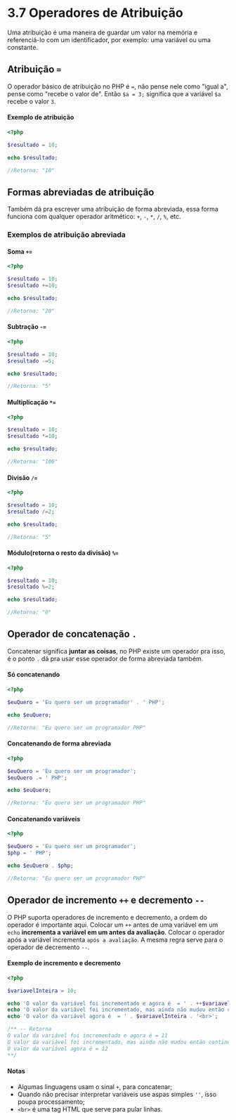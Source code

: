 # 3.7 Operadores de Atribuição

Uma atribuição é uma maneira de guardar um valor na memória e referenciá-lo com um
identificador, por exemplo: uma variável ou uma constante.

## Atribuição `=`

O operador básico de atribuição no PHP é `=`, não pense nele como "igual a", pense
como "recebe o valor de". Então `$a = 3;` significa que a variável `$a` recebe o valor `3`.

#### Exemplo de atribuição

```php
<?php

$resultado = 10;

echo $resultado;

//Retorna: "10"
```
## Formas abreviadas de atribuição

Também dá pra escrever uma atribuição de forma abreviada, essa forma funciona com
qualquer operador aritmético: `+`, `-`, `*`, `/`, `%`, etc.

### Exemplos de atribuição abreviada

#### Soma `+=`

```php
<?php

$resultado = 10;
$resultado +=10;

echo $resultado;

//Retorna: "20"
```

#### Subtração `-=`

```php
<?php

$resultado = 10;
$resultado -=5;

echo $resultado;

//Retorna: "5"
```

#### Multiplicação `*=`

```php
<?php

$resultado = 10;
$resultado *=10;

echo $resultado;

//Retorna: "100"
```

#### Divisão `/=`

```php
<?php

$resultado = 10;
$resultado /=2;

echo $resultado;

//Retorna: "5"
```

#### Módulo(retorna o resto da divisão) `%=`

```php
<?php

$resultado = 10;
$resultado %=2;

echo $resultado;

//Retorna: "0"
```
## Operador de concatenação `.`

Concatenar significa **juntar as coisas**, no PHP existe um operador pra isso, é o ponto `.`
dá pra usar esse operador de forma abreviada também.

#### Só concatenando

```php
<?php

$euQuero = 'Eu quero ser um programador' . ' PHP';

echo $euQuero;

//Retorna: "Eu quero ser um programador PHP"
```

#### Concatenando de forma abreviada

```php
<?php

$euQuero = 'Eu quero ser um programador';
$euQuero .= ' PHP';

echo $euQuero;

//Retorna: "Eu quero ser um programador PHP"
```

#### Concatenando variáveis

```php
<?php

$euQuero = 'Eu quero ser um programador';
$php = ' PHP';

echo $euQuero . $php;

//Retorna: "Eu quero ser um programador PHP"
```

## Operador de incremento `++` e decremento `--`

O PHP suporta operadores de incremento e decremento, a ordem do operador é importante aqui.
Colocar um `++` antes de uma variável em um `echo` **incrementa a variável em um
antes da avaliação**. Colocar o operador após a variável incrementa `após a avaliação`.
A mesma regra serve para o operador de decremento `--`.

#### Exemplo de incremento e decremento

```php
<?php

$variavelInteira = 10;

echo 'O valor da variável foi incrementado e agora é  = ' . ++$variavelInteira . '<br>';
echo 'O valor da variável foi incrementado, mas ainda não mudou então continua sendo = ' . $variavelInteira++ . '<br>';
echo 'O valor da variável agora é  = ' . $variavelInteira . '<br>';

/** -- Retorna
O valor da variável foi incrementado e agora é = 11
O valor da variável foi incrementado, mas ainda não mudou então continua sendo = 11
O valor da variável agora é = 12
**/
```

#### Notas
 
- Algumas linguagens usam o sinal `+`, para concatenar;
- Quando não precisar interpretar variáveis use aspas simples `''`, isso poupa processamento;
- `<br>` é uma tag HTML que serve para pular linhas.